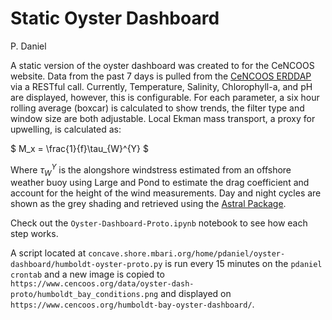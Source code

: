 # Static Oyster Dashboard

P. Daniel

A static version of the oyster dashboard was created to for the CeNCOOS website. Data from the past 7 days is pulled from the [CeNCOOS ERDDAP](http://erddap.cencoos.org/erddap/index.html) via a RESTful call. Currently, Temperature, Salinity, Chlorophyll-a, and pH are displayed, however, this is configurable. For each parameter, a six hour rolling average (boxcar) is calculated to show trends, the filter type and window size are both adjustable. Local Ekman mass transport, a proxy for upwelling, is calculated as:  

$ M_x = \frac{1}{f}\tau_{W}^{Y} $

Where $\tau_{W}^{Y}$ is the alongshore windstress estimated from an offshore weather buoy using Large and Pond to estimate the drag coefficient and account for the height of the wind measurements. Day and night cycles are shown as the grey shading and retrieved using the [Astral Package](https://pypi.org/project/astral/).

Check out the `Oyster-Dashboard-Proto.ipynb` notebook to see how each step works.

A script located at `concave.shore.mbari.org/home/pdaniel/oyster-dashboard/humboldt-oyster-proto.py` is run every 15 minutes on the `pdaniel crontab` and a new image is copied to `https://www.cencoos.org/data/oyster-dash-proto/humboldt_bay_conditions.png` and displayed on `https://www.cencoos.org/humboldt-bay-oyster-dashboard/`.
